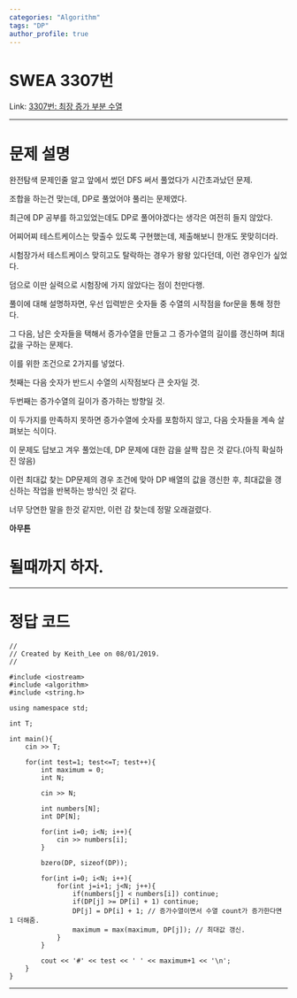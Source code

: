 ```yaml
---
categories: "Algorithm"
tags: "DP"
author_profile: true
---
```

# SWEA 3307번
Link: [3307번: 최장 증가 부분 수열][SWEALink]

[SWEALink]: https://swexpertacademy.com/main/talk/solvingClub/problemView.do?solveclubId=AWgebGzaXfEDFAW0&contestProbId=AWBOKg-a6l0DFAWr&probBoxId=AWgebGzqXfIDFAW0+&type=PROBLEM&problemBoxTitle=Club+Problem+box+01&problemBoxCnt=++3+
<hr/>

# 문제 설명
완전탐색 문제인줄 알고 앞에서 썼던 DFS 써서 풀었다가 시간초과났던 문제.

조합을 하는건 맞는데, DP로 풀었어야 풀리는 문제였다.

최근에 DP 공부를 하고있었는데도 DP로 풀어야겠다는 생각은 여전히 들지 않았다.

어찌어찌 테스트케이스는 맞출수 있도록 구현했는데, 제출해보니 한개도 못맞히더라.

시험장가서 테스트케이스 맞히고도 탈락하는 경우가 왕왕 있다던데, 이런 경우인가 싶었다.

덤으로 이딴 실력으로 시험장에 가지 않았다는 점이 천만다행.

풀이에 대해 설명하자면, 우선 입력받은 숫자들 중 수열의 시작점을 for문을 통해 정한다.

그 다음, 남은 숫자들을 택해서 증가수열을 만들고 그 증가수열의 길이를 갱신하며 최대값을 구하는 문제다.

이를 위한 조건으로 2가지를 넣었다.

첫째는 다음 숫자가 반드시 수열의 시작점보다 큰 숫자일 것.

두번째는 증가수열의 길이가 증가하는 방향일 것.

이 두가지를 만족하지 못하면 증가수열에 숫자를 포함하지 않고, 다음 숫자들을 계속 살펴보는 식이다.

이 문제도 답보고 겨우 풀었는데, DP 문제에 대한 감을 살짝 잡은 것 같다.(아직 확실하진 않음)

이런 최대값 찾는 DP문제의 경우 조건에 맞아 DP 배열의 값을 갱신한 후, 최대값을 갱신하는 작업을 반복하는 방식인 것 같다.

너무 당연한 말을 한것 같지만, 이런 감 찾는데 정말 오래걸렸다.

**아무튼**

# 될때까지 하자.

<hr/>

# 정답 코드
```
//
// Created by Keith_Lee on 08/01/2019.
//

#include <iostream>
#include <algorithm>
#include <string.h>

using namespace std;

int T;

int main(){
    cin >> T;

    for(int test=1; test<=T; test++){
        int maximum = 0;
        int N;

        cin >> N;

        int numbers[N];
        int DP[N];

        for(int i=0; i<N; i++){
            cin >> numbers[i];
        }

        bzero(DP, sizeof(DP));

        for(int i=0; i<N; i++){
            for(int j=i+1; j<N; j++){
                if(numbers[j] < numbers[i]) continue;
                if(DP[j] >= DP[i] + 1) continue;
                DP[j] = DP[i] + 1; // 증가수열이면서 수열 count가 증가한다면 1 더해줌.
                maximum = max(maximum, DP[j]); // 최대값 갱신.
            }
        }

        cout << '#' << test << ' ' << maximum+1 << '\n';
    }
}
```
<hr/>